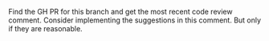 Find the GH PR for this branch and get the most recent code review comment.
Consider implementing the suggestions in this comment. But only if they are reasonable.

